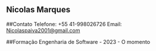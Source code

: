 ## Nicolas Marques

##Contato
Telefone: +55 41-998026726
Email: Nicolaspaiva2001@gmail.com

##Formação
Engenharia de Software - 2023 - O momento
<!--
**NinaMarques13/NinaMarques13** is a ✨ _special_ ✨ repository because its `README.md` (this file) appears on your GitHub profile.

Here are some ideas to get you started:

- 🔭 I’m currently working on ...
- 🌱 I’m currently learning ...
- 👯 I’m looking to collaborate on ...
- 🤔 I’m looking for help with ...
- 💬 Ask me about ...
- 📫 How to reach me: ...
- 😄 Pronouns: ...
- ⚡ Fun fact: ...
-->
